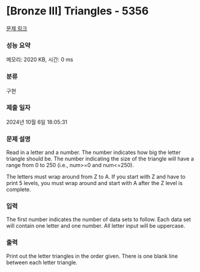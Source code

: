 # [Bronze III] Triangles - 5356 

[문제 링크](https://www.acmicpc.net/problem/5356) 

### 성능 요약

메모리: 2020 KB, 시간: 0 ms

### 분류

구현

### 제출 일자

2024년 10월 6일 18:05:31

### 문제 설명

<p>Read in a letter and a number. The number indicates how big the letter triangle should be. The number indicating the size of the triangle will have a range from 0 to 250 (i.e., num>=0 and num<=250).</p>

<p>The letters must wrap around from Z to A. If you start with Z and have to print 5 levels, you must wrap around and start with A after the Z level is complete.</p>

### 입력 

 <p>The first number indicates the number of data sets to follow. Each data set will contain one letter and one number. All letter input will be uppercase.</p>

### 출력 

 <p>Print out the letter triangles in the order given. There is one blank line between each letter triangle.</p>

